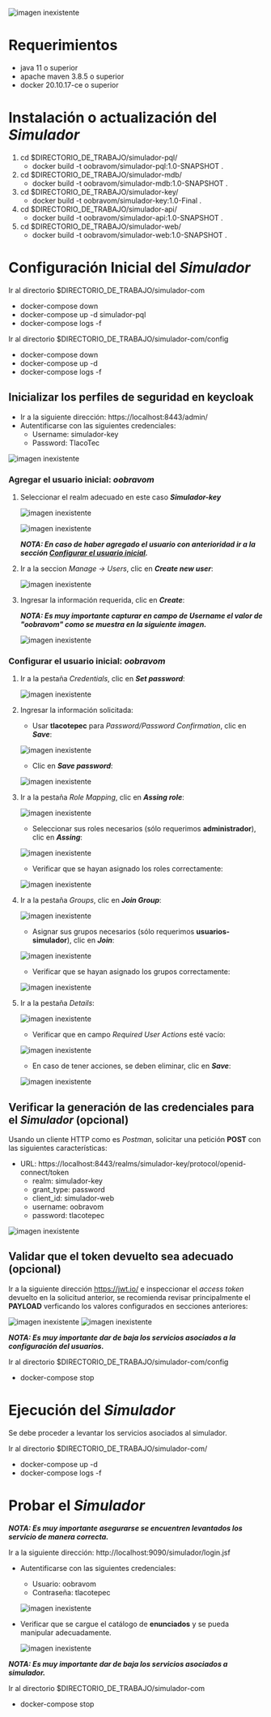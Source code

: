 ![imagen inexistente](activos/imagenes/TlacoTec-logo.png)


# Requerimientos

- java 11 o superior
- apache maven 3.8.5 o superior
- docker 20.10.17-ce o superior


# Instalación o actualización del _Simulador_

1. cd $DIRECTORIO_DE_TRABAJO/simulador-pql/
   - docker build -t oobravom/simulador-pql:1.0-SNAPSHOT .
2. cd $DIRECTORIO_DE_TRABAJO/simulador-mdb/
   - docker build -t oobravom/simulador-mdb:1.0-SNAPSHOT .
3. cd $DIRECTORIO_DE_TRABAJO/simulador-key/
   - docker build -t oobravom/simulador-key:1.0-Final .
4. cd $DIRECTORIO_DE_TRABAJO/simulador-api/
   - docker build -t oobravom/simulador-api:1.0-SNAPSHOT .
5. cd $DIRECTORIO_DE_TRABAJO/simulador-web/
   - docker build -t oobravom/simulador-web:1.0-SNAPSHOT .

# Configuración Inicial del _Simulador_
Ir al directorio $DIRECTORIO_DE_TRABAJO/simulador-com

  - docker-compose down
  - docker-compose up -d simulador-pql
  - docker-compose logs -f

Ir al directorio $DIRECTORIO_DE_TRABAJO/simulador-com/config

  - docker-compose down
  - docker-compose up -d 
  - docker-compose logs -f

## Inicializar los perfiles de seguridad en keycloak

- Ir a la siguiente dirección: https://localhost:8443/admin/
- Autentificarse con las siguientes credenciales:
  - Username: simulador-key
  - Password: TlacoTec

![imagen inexistente](activos/imagenes/keycloak_login.png)

### Agregar el usuario inicial: *oobravom*

1. Seleccionar el realm adecuado en este caso **_Simulador-key_**

   ![imagen inexistente](activos/imagenes/keycloak_select_realm.png)

   ![imagen inexistente](activos/imagenes/keycloak_selected_realm.png)

   ***NOTA: En caso de haber agregado el usuario con anterioridad ir a la sección [Configurar el usuario inicial](#id-config-usr).***

2. Ir a la seccion _Manage -> Users_, clic en **_Create new user_**:

   ![imagen inexistente](activos/imagenes/keycloak_create_new_user.png)

3. Ingresar la información requerida, clic en **_Create_**:

   ***NOTA: Es muy importante capturar en campo de Username el valor de "oobravom" como se muestra en la siguiente imagen.***

   ![imagen inexistente](activos/imagenes/keycloak_create.png)

### Configurar el usuario inicial: *oobravom*

1. Ir a la pestaña _Credentials_, clic en **_Set password_**:
   
   ![imagen inexistente](activos/imagenes/keycloak_credentials_set_password.png)
   
2. Ingresar la información solicitada:
   - Usar **tlacotepec** para _Password/Password Confirmation_, clic en **_Save_**:
   
   ![imagen inexistente](activos/imagenes/keycloak_credentials_set_password_save.png)
   
   - Clic en **_Save password_**:
   
   ![imagen inexistente](activos/imagenes/keycloak_credentials_set_password_save_password.png)

3. Ir a la pestaña _Role Mapping_, clic en **_Assing role_**:
    
   ![imagen inexistente](activos/imagenes/keycloak_role_mapping_assing_role.png)
   
   - Seleccionar sus roles necesarios (sólo requerimos **administrador**), clic en **_Assing_**:
   
   ![imagen inexistente](activos/imagenes/keycloak_role_mapping_assing_role_assing.png)
   
   - Verificar que se hayan asignado los roles correctamente:
   
   ![imagen inexistente](activos/imagenes/keycloak_role_mapping.png)

4. Ir a la pestaña _Groups_, clic en **_Join Group_**:

   ![imagen inexistente](activos/imagenes/keycloak_groups_join_group.png)

   - Asignar sus grupos necesarios (sólo requerimos **usuarios-simulador**), clic en **_Join_**:
   
   ![imagen inexistente](activos/imagenes/keycloak_groups_join_group_join.png)

   - Verificar que se hayan asignado los grupos correctamente:
   
   ![imagen inexistente](activos/imagenes/keycloak_groups.png)
   
6. Ir a la pestaña _Details_:

   ![imagen inexistente](activos/imagenes/keycloak_details.png)

   - Verificar que en campo _Required User Actions_ esté vacío:
   
   ![imagen inexistente](activos/imagenes/keycloak_details_clean.png)
   
   - En caso de tener acciones, se deben eliminar, clic en **_Save_**:
   
   ![imagen inexistente](activos/imagenes/keycloak_details_clean_save.png)
   
## Verificar la generación de las credenciales para el _Simulador_ (opcional)

Usando un cliente HTTP como es _Postman_, solicitar una petición **POST** con las siguientes características:

- URL: https://localhost:8443/realms/simulador-key/protocol/openid-connect/token
  - realm: simulador-key
  - grant_type: password
  - client_id: simulador-web
  - username: oobravom
  - password: tlacotepec

![imagen inexistente](activos/imagenes/postman_access_token.png)


## Validar que el token devuelto sea adecuado (opcional)

Ir a la siguiente dirección https://jwt.io/ e inspeccionar el *access token* devuelto en la solicitud anterior, 
se recomienda revisar principalmente el **PAYLOAD** verficando los valores configurados en secciones anteriores:

![imagen inexistente](activos/imagenes/jwt_access_token_1.png)
![imagen inexistente](activos/imagenes/jwt_access_token_2.png)

***NOTA: Es muy importante dar de baja los servicios asociados a la configuración del usuarios.***

Ir al directorio $DIRECTORIO_DE_TRABAJO/simulador-com/config

  - docker-compose stop

# Ejecución del _Simulador_

Se debe proceder a levantar los servicios asociados al simulador.

Ir al directorio $DIRECTORIO_DE_TRABAJO/simulador-com/

  - docker-compose up -d 
  - docker-compose logs -f

# Probar el _Simulador_

***NOTA: Es muy importante asegurarse se encuentren levantados los servicio de manera correcta.***

Ir a la siguiente dirección: http://localhost:9090/simulador/login.jsf

- Autentificarse con las siguientes credenciales:
  - Usuario: oobravom
  - Contraseña: tlacotepec
  
  ![imagen inexistente](activos/imagenes/simulador_login.png)

- Verificar que se cargue el catálogo de **enunciados** y se pueda manipular adecuadamente.

  ![imagen inexistente](activos/imagenes/simulador_catalogo_enunciados.png)

***NOTA: Es muy importante dar de baja los servicios asociados a simulador.***

Ir al directorio $DIRECTORIO_DE_TRABAJO/simulador-com

  - docker-compose stop
